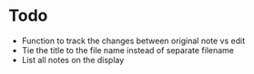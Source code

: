 # Todo

- Function to track the changes between original note vs edit
- Tie the title to the file name instead of separate filename
- List all notes on the display
